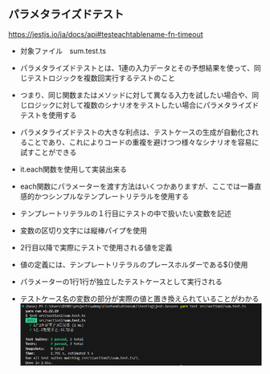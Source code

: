 ## パラメタライズドテスト
https://jestjs.io/ja/docs/api#testeachtablename-fn-timeout

- 対象ファイル　sum.test.ts

- パラメタライズドテストとは、1連の入力データとその予想結果を使って、同じテストロジックを複数回実行するテストのこと
- つまり、同じ関数またはメソッドに対して異なる入力を試したい場合や、同じロジックに対して複数のシナリオをテストしたい場合にパラメタライズドテストを使用する

- パラメタライズドテストの大きな利点は、テストケースの生成が自動化されることであり、これによりコードの重複を避けつつ様々なシナリオを容易に試すことができる

- it.each関数を使用して実装出来る

- each関数にパラメーターを渡す方法はいくつかありますが、ここでは一番直感的かつシンプルなテンプレートリテラルを使用する

- テンプレートリテラルの１行目にテストの中で扱いたい変数を記述
- 変数の区切り文字には縦棒パイプを使用
- 2行目以降で実際にテストで使用される値を定義
- 値の定義には、テンプレートリテラルのプレースホルダーである${}使用
- パラメーターの1行1行が独立したテストケースとして実行される

- テストケース名の変数の部分が実際の値と置き換えられていることがわかる
![alt text](image-14.png)